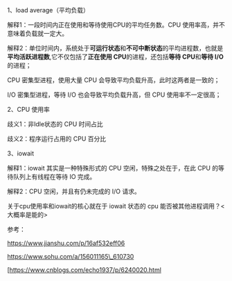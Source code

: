 1、load average（平均负载）

解释1：一段时间内正在使用和等待使用CPU的平均任务数。CPU 使用率高，并不意味着负载就一定大。

解释2：单位时间内，系统处于**可运行状态**和**不可中断状态**的平均进程数，也就是**平均活跃进程数**,它不仅包括了**正在使用 CPU**的进程，还包括**等待 CPU**和**等待  I/O**的进程；

 CPU 密集型进程，使用大量 CPU 会导致平均负载升高，此时这两者是一致的；

I/O 密集型进程，等待 I/O 也会导致平均负载升高，但 CPU 使用率不一定很高；

 2、CPU 使用率

歧义1：非Idle状态的 CPU 时间占比

歧义2：程序运行占用的 CPU 百分比

3、iowait

解释1：iowait 其实是一种特殊形式的 CPU 空闲，特殊之处在于，在此 CPU 的等待队列上有线程在等待 IO 完成。

解释2：CPU 空闲，并且有仍未完成的 I/O 请求。

关于cpu使用率和iowait的核心就在于 iowait 状态的 cpu 能否被其他进程调用？<大概率是能的>

参考：

https://www.jianshu.com/p/16af532eff06

https://www.sohu.com/a/156011165\_610730

[https://www.cnblogs.com/echo1937/p/6240020.html